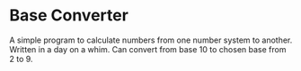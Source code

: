 # Base Converter
 A simple program to calculate numbers from one number system to another.
 Written in a day on a whim. Can convert from base 10 to chosen base from 2 to 9.
